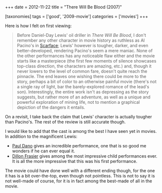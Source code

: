 +++
date = 2012-11-22
title = "There Will Be Blood (2007)"

[taxonomies]
tags = ['good', '2009-movie']
categories = ['movies']
+++

Here is how I felt on first viewing:

> Before Daniel-Day Lewis' oil driller in *There Will Be Blood*, I
> don't remember any other character in movie history as ruthless as Al
> Pacino's in [Scarface]; Lewis' however is tougher, darker, and even
> better-developed, rendering Pacino's seem a mere maniac. None of the
> other performances has any noticeable flaw either and the movie starts
> like a masterpiece (the first few moments of silence showcases
> top-class direction, the characters are amazing, etc.) and, though it
> never lowers to the level of common fare, doesn't quite reach the
> pinnacle. The end leaves one wishing there could be more to the story,
> perhaps a bit of color to an otherwise painful movie (there's not a
> single ray of light, bar the barely-explored romance of the lead's
> son). Interestingly, the entire work isn't as depressing as the story
> suggests, but rather more of an adventure, as well as a unique and
> powerful exploration of mining life, not to mention a graphical
> depiction of the dangers it entails.

On a revisit, I take back the claim that Lewis' character is actually
tougher than Pacino's. The rest of the review is still accurate though.

I would like to add that the cast is among the best I have seen yet in
movies. In addition to the magnificent Lewis:

-   [Paul Dano] gives an incredible performance, one that is so good me
    wonders if he can ever equal it.
-   [Dillon Frasier] gives among the most impressive child performances
    ever. It is all the more impressive that this was his first
    performance.

The movie could have done well with a different ending though, for the
one it has is a bit over-the-top, even though not pointless. This is not
to say it is not well-made of course, for it is in fact among the
best-made of all in the movie.

  [Scarface]: http://tshepang.net/recent-movies-2007-11-05
  [Paul Dano]: http://en.wikipedia.org/wiki/Paul_Dano
  [Dillon Frasier]: http://en.wikipedia.org/wiki/Dillon_Freasier

